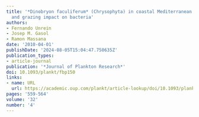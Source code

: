 ```yaml
---
title: '*Dinobryon faculiferum* (Chrysophyta) in coastal Mediterranean seawater: presence
  and grazing impact on bacteria'
authors:
- Fernando Unrein
- Josep M. Gasol
- Ramon Massana
date: '2010-04-01'
publishDate: '2024-08-05T15:04:47.750635Z'
publication_types:
- article-journal
publication: '*Journal of Plankton Research*'
doi: 10.1093/plankt/fbp150
links:
- name: URL
  url: https://academic.oup.com/plankt/article-lookup/doi/10.1093/plankt/fbp150
pages: '559-564'
volume: '32'
number: '4'
---
```

